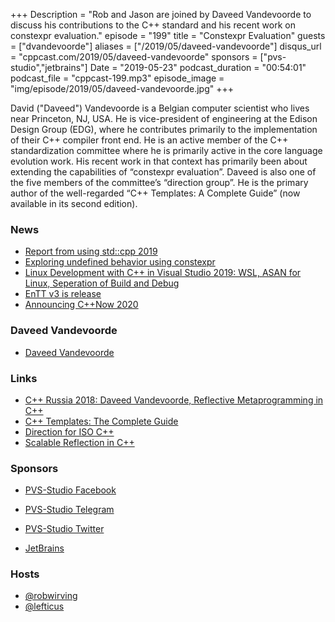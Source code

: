 +++
Description = "Rob and Jason are joined by Daveed Vandevoorde to discuss his contributions to the C++ standard and his recent work on constexpr evaluation."
episode = "199"
title = "Constexpr Evaluation"
guests = ["dvandevoorde"]
aliases = ["/2019/05/daveed-vandevoorde"]
disqus_url = "cppcast.com/2019/05/daveed-vandevoorde"
sponsors = ["pvs-studio","jetbrains"]
Date = "2019-05-23"
podcast_duration = "00:54:01"
podcast_file = "cppcast-199.mp3"
episode_image = "img/episode/2019/05/daveed-vandevoorde.jpg"
+++

David ("Daveed") Vandevoorde is a Belgian computer scientist who lives near Princeton, NJ, USA. He is vice-president of engineering at the Edison Design Group (EDG), where he contributes primarily to the implementation of their C++ compiler front end. He is an active member of the C++ standardization committee where he is primarily active in the core language evolution work. His recent work in that context has primarily been about extending the capabilities of “constexpr evaluation”. Daveed is also one of the five members of the committee’s “direction group”. He is the primary author of the well-regarded “C++ Templates: A Complete Guide” (now available in its second edition).

### News ###

 - [Report from using std::cpp 2019](https://usingstdcpp.org/2019/05/12/report-from-using-stdcpp-2019/)
 - [Exploring undefined behavior using constexpr](https://shafik.github.io/c++/undefined%20behavior/2019/05/11/explporing_undefined_behavior_using_constexpr.html)
 - [Linux Development with C++ in Visual Studio 2019: WSL, ASAN for Linux, Seperation of Build and Debug](https://devblogs.microsoft.com/cppblog/linux-development-with-c-in-visual-studio-2019-wsl-asan-for-linux-separation-of-build-and-debug/)
 - [EnTT v3 is release](https://www.reddit.com/r/gamedev/comments/bpdlow/entt_v3_is_out_gaming_meets_modern_c_again/)
 - [Announcing C++Now 2020](http://cppnow.org/announcements/2019/05/announcing-cpp-now-2020/#read-more)

### Daveed Vandevoorde ###

 - [Daveed Vandevoorde](https://www.linkedin.com/in/daveed-vandevoorde-7084164/)

### Links ###

 - [C++ Russia 2018: Daveed Vandevoorde, Reflective Metaprogramming in C++](https://www.youtube.com/watch?v=YyUEVTXhYt4)
 - [C++ Templates: The Complete Guide](https://amzn.to/2Mgbscq)
 - [Direction for ISO C++](http://www.open-std.org/jtc1/sc22/wg21/docs/papers/2018/p0939r0.pdf)
 - [Scalable Reflection in C++](http://www.open-std.org/jtc1/sc22/wg21/docs/papers/2018/p1240r0.pdf)

### Sponsors ###

- [PVS-Studio Facebook](https://www.facebook.com/StaticCodeAnalyzer/)
- [PVS-Studio Telegram](https://t.me/pvsstudio_en)
- [PVS-Studio Twitter](https://twitter.com/Code_Analysis)

- [JetBrains](https://www.jetbrains.com/cpp/?utm_source=cppcast&utm_medium=podcast&utm_content=cppcast-podcast&utm_campaign=cpp)

### Hosts ###

- [@robwirving](https://twitter.com/robwirving)
- [@lefticus](https://twitter.com/lefticus)

